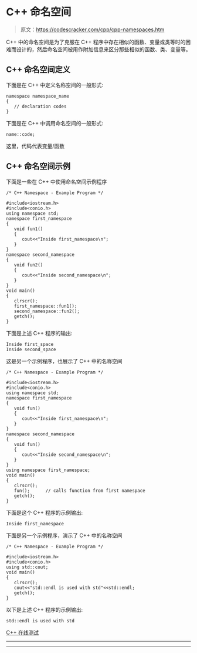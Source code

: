 # C++ 命名空间

> 原文：<https://codescracker.com/cpp/cpp-namespaces.htm>

C++ 中的命名空间是为了克服在 C++ 程序中存在相似的函数、变量或类等时的困难而设计的，然后命名空间被用作附加信息来区分那些相似的函数、类、变量等。

## C++ 命名空间定义

下面是在 C++ 中定义名称空间的一般形式:

```
namespace namespace_name
{
   // declaration codes
}
```

下面是在 C++ 中调用命名空间的一般形式:

```
name::code;
```

这里，代码代表变量/函数

## C++ 命名空间示例

下面是一些在 C++ 中使用命名空间示例程序

```
/* C++ Namespace - Example Program */

#include<iostream.h>
#include<conio.h>
using namespace std;
namespace first_namespace
{
   void fun1()
   {
      cout<<"Inside first_namespace\n";
   }
}
namespace second_namespace
{
   void fun2()
   {
      cout<<"Inside second_namespace\n";
   }
}
void main()
{
   clrscr();
   first_namespace::fun1();
   second_namespace::fun2();
   getch();
}
```

下面是上述 C++ 程序的输出:

```
Inside first_space
Inside second_space
```

这是另一个示例程序，也展示了 C++ 中的名称空间

```
/* C++ Namespace - Example Program */

#include<iostream.h>
#include<conio.h>
using namespace std;
namespace first_namespace
{
   void fun()
   {
      cout<<"Inside first_namespace\n";
   }
}
namespace second_namespace
{
   void fun()
   {
      cout<<"Inside second_namespace\n";
   }
}
using namespace first_namespace;
void main()
{
   clrscr();
   fun();      // calls function from first namespace
   getch();
}
```

下面是这个 C++ 程序的示例输出:

```
Inside first_namespace
```

下面是另一个示例程序，演示了 C++ 中的名称空间

```
/* C++ Namespace - Example Program */

#include<iostream.h>
#include<conio.h>
using std::cout;
void main()
{
   clrscr();
   cout<<"std::endl is used with std"<<std::endl;
   getch();
}
```

以下是上述 C++ 程序的示例输出:

```
std::endl is used with std
```

[C++ 在线测试](/exam/showtest.php?subid=3)

* * *

* * *